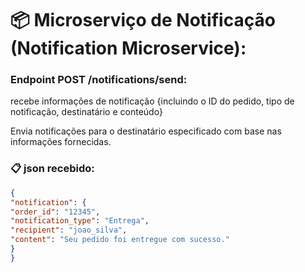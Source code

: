 # 📦 Microserviço de Notificação (Notification Microservice):

### Endpoint POST /notifications/send:

recebe informações de notificação {incluindo o ID do pedido, tipo de notificação, destinatário e conteúdo}

Envia notificações para o destinatário especificado com base nas informações fornecidas.

### 📋 json recebido:


```json
{
"notification": {
"order_id": "12345",
"notification_type": "Entrega",
"recipient": "joao_silva",
"content": "Seu pedido foi entregue com sucesso."
}
}
```